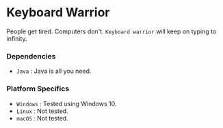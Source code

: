 # Keyboard Warrior

People get tired. Computers don't. `Keyboard warrior` will keep on typing to infinity.

### Dependencies
* `Java` : Java is all you need.

### Platform Specifics
* `Windows` : Tested using Windows 10.
* `Linux` : Not tested.
* `macOS` : Not tested.
